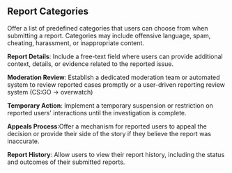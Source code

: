 
## Report Categories   
Offer a list of predefined categories that users can choose from when submitting a report. Categories may include offensive language, spam, cheating, harassment, or inappropriate content.

**Report Details**: Include a free-text field where users can provide additional context, details, or evidence related to the reported issue.

**Moderation Review**: Establish a dedicated moderation team or automated system to review reported cases promptly or a user-driven reporting review system (CS:GO -> overwatch)

**Temporary Action**: Implement a temporary suspension or restriction on reported users' interactions until the investigation is complete.

**Appeals Process**:Offer a mechanism for reported users to appeal the decision or provide their side of the story if they believe the report was inaccurate.

**Report History**: Allow users to view their report history, including the status and outcomes of their submitted reports.